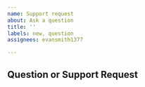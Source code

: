 ```yaml
---
name: Support request
about: Ask a question
title: ''
labels: new, question
assignees: evansmith1377

---
```


**Question or Support Request**
---
